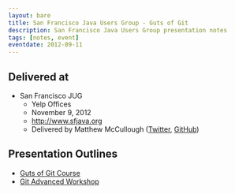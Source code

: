 ```yaml
---
layout: bare
title: San Francisco Java Users Group - Guts of Git
description: San Francisco Java Users Group presentation notes
tags: [notes, event]
eventdate: 2012-09-11
---
```


## Delivered at
* San Francisco JUG
    * Yelp Offices
    * November 9, 2012
    * <http://www.sfjava.org>
    * Delivered by Matthew McCullough ([Twitter](http://twitter.com/matthewmccull), [GitHub](https://github.com/matthewmccullough))

## Presentation Outlines
* [Guts of Git Course](http://teach.github.com/articles/git-guts-course/)
* [Git Advanced Workshop](http://teach.github.com/articles/git-advanced-course/)
